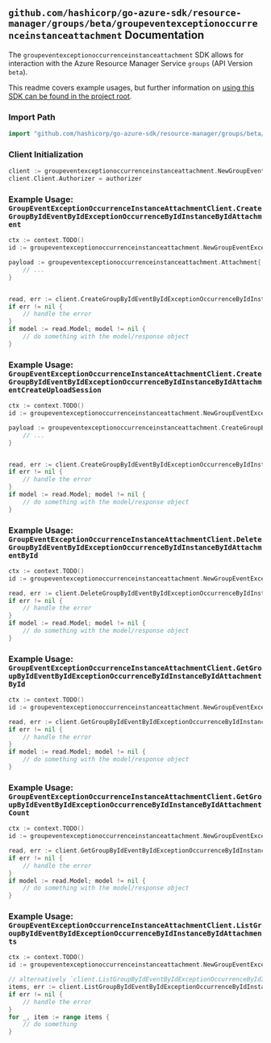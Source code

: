 
## `github.com/hashicorp/go-azure-sdk/resource-manager/groups/beta/groupeventexceptionoccurrenceinstanceattachment` Documentation

The `groupeventexceptionoccurrenceinstanceattachment` SDK allows for interaction with the Azure Resource Manager Service `groups` (API Version `beta`).

This readme covers example usages, but further information on [using this SDK can be found in the project root](https://github.com/hashicorp/go-azure-sdk/tree/main/docs).

### Import Path

```go
import "github.com/hashicorp/go-azure-sdk/resource-manager/groups/beta/groupeventexceptionoccurrenceinstanceattachment"
```


### Client Initialization

```go
client := groupeventexceptionoccurrenceinstanceattachment.NewGroupEventExceptionOccurrenceInstanceAttachmentClientWithBaseURI("https://management.azure.com")
client.Client.Authorizer = authorizer
```


### Example Usage: `GroupEventExceptionOccurrenceInstanceAttachmentClient.CreateGroupByIdEventByIdExceptionOccurrenceByIdInstanceByIdAttachment`

```go
ctx := context.TODO()
id := groupeventexceptionoccurrenceinstanceattachment.NewGroupEventExceptionOccurrenceInstanceID("groupIdValue", "eventIdValue", "eventId1Value", "eventId2Value")

payload := groupeventexceptionoccurrenceinstanceattachment.Attachment{
	// ...
}


read, err := client.CreateGroupByIdEventByIdExceptionOccurrenceByIdInstanceByIdAttachment(ctx, id, payload)
if err != nil {
	// handle the error
}
if model := read.Model; model != nil {
	// do something with the model/response object
}
```


### Example Usage: `GroupEventExceptionOccurrenceInstanceAttachmentClient.CreateGroupByIdEventByIdExceptionOccurrenceByIdInstanceByIdAttachmentCreateUploadSession`

```go
ctx := context.TODO()
id := groupeventexceptionoccurrenceinstanceattachment.NewGroupEventExceptionOccurrenceInstanceID("groupIdValue", "eventIdValue", "eventId1Value", "eventId2Value")

payload := groupeventexceptionoccurrenceinstanceattachment.CreateGroupByIdEventByIdExceptionOccurrenceByIdInstanceByIdAttachmentCreateUploadSessionRequest{
	// ...
}


read, err := client.CreateGroupByIdEventByIdExceptionOccurrenceByIdInstanceByIdAttachmentCreateUploadSession(ctx, id, payload)
if err != nil {
	// handle the error
}
if model := read.Model; model != nil {
	// do something with the model/response object
}
```


### Example Usage: `GroupEventExceptionOccurrenceInstanceAttachmentClient.DeleteGroupByIdEventByIdExceptionOccurrenceByIdInstanceByIdAttachmentById`

```go
ctx := context.TODO()
id := groupeventexceptionoccurrenceinstanceattachment.NewGroupEventExceptionOccurrenceInstanceAttachmentID("groupIdValue", "eventIdValue", "eventId1Value", "eventId2Value", "attachmentIdValue")

read, err := client.DeleteGroupByIdEventByIdExceptionOccurrenceByIdInstanceByIdAttachmentById(ctx, id)
if err != nil {
	// handle the error
}
if model := read.Model; model != nil {
	// do something with the model/response object
}
```


### Example Usage: `GroupEventExceptionOccurrenceInstanceAttachmentClient.GetGroupByIdEventByIdExceptionOccurrenceByIdInstanceByIdAttachmentById`

```go
ctx := context.TODO()
id := groupeventexceptionoccurrenceinstanceattachment.NewGroupEventExceptionOccurrenceInstanceAttachmentID("groupIdValue", "eventIdValue", "eventId1Value", "eventId2Value", "attachmentIdValue")

read, err := client.GetGroupByIdEventByIdExceptionOccurrenceByIdInstanceByIdAttachmentById(ctx, id)
if err != nil {
	// handle the error
}
if model := read.Model; model != nil {
	// do something with the model/response object
}
```


### Example Usage: `GroupEventExceptionOccurrenceInstanceAttachmentClient.GetGroupByIdEventByIdExceptionOccurrenceByIdInstanceByIdAttachmentCount`

```go
ctx := context.TODO()
id := groupeventexceptionoccurrenceinstanceattachment.NewGroupEventExceptionOccurrenceInstanceID("groupIdValue", "eventIdValue", "eventId1Value", "eventId2Value")

read, err := client.GetGroupByIdEventByIdExceptionOccurrenceByIdInstanceByIdAttachmentCount(ctx, id)
if err != nil {
	// handle the error
}
if model := read.Model; model != nil {
	// do something with the model/response object
}
```


### Example Usage: `GroupEventExceptionOccurrenceInstanceAttachmentClient.ListGroupByIdEventByIdExceptionOccurrenceByIdInstanceByIdAttachments`

```go
ctx := context.TODO()
id := groupeventexceptionoccurrenceinstanceattachment.NewGroupEventExceptionOccurrenceInstanceID("groupIdValue", "eventIdValue", "eventId1Value", "eventId2Value")

// alternatively `client.ListGroupByIdEventByIdExceptionOccurrenceByIdInstanceByIdAttachments(ctx, id)` can be used to do batched pagination
items, err := client.ListGroupByIdEventByIdExceptionOccurrenceByIdInstanceByIdAttachmentsComplete(ctx, id)
if err != nil {
	// handle the error
}
for _, item := range items {
	// do something
}
```

